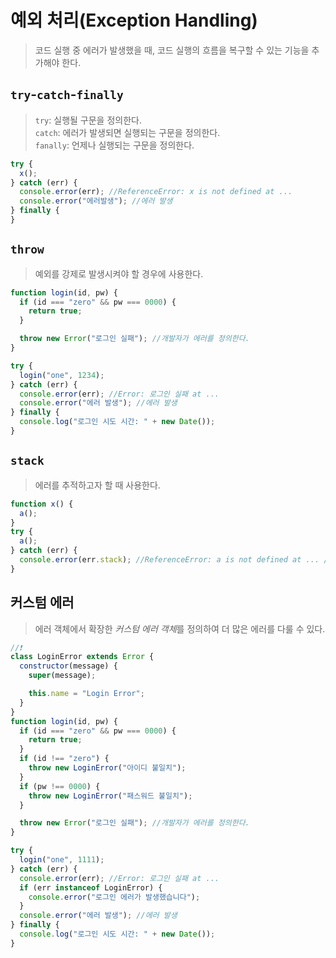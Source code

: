 # 예외 처리(Exception Handling)

> 코드 실행 중 에러가 발생했을 때, 코드 실행의 흐름을 복구할 수 있는 기능을 추가해야 한다.

## `try`-`catch`-`finally`

> `try`: 실행될 구문을 정의한다.  
> `catch`: 에러가 발생되면 실행되는 구문을 정의한다.  
> `fanally`: 언제나 실행되는 구문을 정의한다.

```javascript
try {
  x();
} catch (err) {
  console.error(err); //ReferenceError: x is not defined at ...
  console.error("에러발생"); //에러 발생
} finally {
}
```

## `throw`

> 예외를 강제로 발생시켜야 할 경우에 사용한다.

```javascript
function login(id, pw) {
  if (id === "zero" && pw === 0000) {
    return true;
  }

  throw new Error("로그인 실패"); //개발자가 에러를 정의한다.
}

try {
  login("one", 1234);
} catch (err) {
  console.error(err); //Error: 로그인 실패 at ...
  console.error("에러 발생"); //에러 발생
} finally {
  console.log("로그인 시도 시간: " + new Date());
}
```

## `stack`

> 에러를 추적하고자 할 때 사용한다.

```javascript
function x() {
  a();
}
try {
  a();
} catch (err) {
  console.error(err.stack); //ReferenceError: a is not defined at ... //스택 형식으로 에러가 쌓인다.(❗)
}
```

## 커스텀 에러

> 에러 객체에서 확장한 *커스텀 에러 객체*를 정의하여 더 많은 에러를 다룰 수 있다.

```javascript
//❗
class LoginError extends Error {
  constructor(message) {
    super(message);

    this.name = "Login Error";
  }
}
function login(id, pw) {
  if (id === "zero" && pw === 0000) {
    return true;
  }
  if (id !== "zero") {
    throw new LoginError("아이디 불일치");
  }
  if (pw !== 0000) {
    throw new LoginError("패스워드 불일치");
  }

  throw new Error("로그인 실패"); //개발자가 에러를 정의한다.
}

try {
  login("one", 1111);
} catch (err) {
  console.error(err); //Error: 로그인 실패 at ...
  if (err instanceof LoginError) {
    console.error("로그인 에러가 발생했습니다");
  }
  console.error("에러 발생"); //에러 발생
} finally {
  console.log("로그인 시도 시간: " + new Date());
}
```
